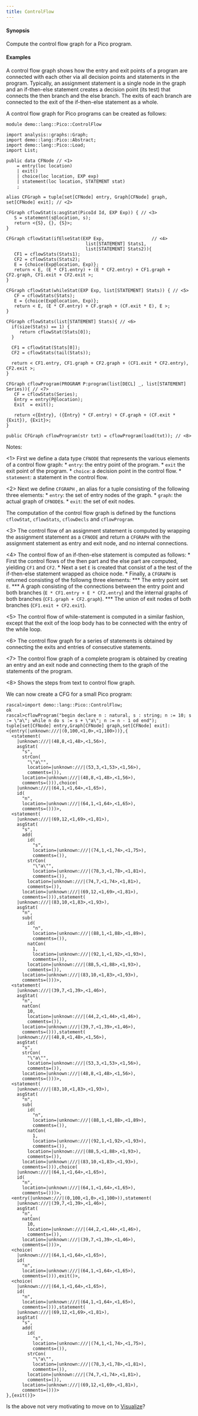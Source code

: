 ```yaml
---
title: ControlFlow
---
```


#### Synopsis

Compute the control flow graph for a Pico program.

#### Examples

A control flow graph shows how the entry and exit points of a program are connected with each other via all
decision points and statements in the program. Typically, an assignment statement is a single node in the graph
and an if-then-else statement creates a decision point (its test) that connects the then branch and the else branch.
The exits of each branch are connected to the exit of the if-then-else statement as a whole.

A control flow graph for Pico programs can be created as follows:

```rascal 
module demo::lang::Pico::ControlFlow

import analysis::graphs::Graph;
import demo::lang::Pico::Abstract;
import demo::lang::Pico::Load;
import List;

public data CFNode // <1>
    = entry(loc location)
    | exit()
    | choice(loc location, EXP exp)
    | statement(loc location, STATEMENT stat)
    ;

alias CFGraph = tuple[set[CFNode] entry, Graph[CFNode] graph, set[CFNode] exit]; // <2>

CFGraph cflowStat(s:asgStat(PicoId Id, EXP Exp)) { // <3>
   S = statement(s@location, s);
   return <{S}, {}, {S}>;
}

CFGraph cflowStat(ifElseStat(EXP Exp,                  // <4>
                              list[STATEMENT] Stats1,
                              list[STATEMENT] Stats2)){
   CF1 = cflowStats(Stats1); 
   CF2 = cflowStats(Stats2); 
   E = {choice(Exp@location, Exp)}; 
   return < E, (E * CF1.entry) + (E * CF2.entry) + CF1.graph + CF2.graph, CF1.exit + CF2.exit >;
}

CFGraph cflowStat(whileStat(EXP Exp, list[STATEMENT] Stats)) { // <5>
   CF = cflowStats(Stats); 
   E = {choice(Exp@location, Exp)}; 
   return < E, (E * CF.entry) + CF.graph + (CF.exit * E), E >;
}

CFGraph cflowStats(list[STATEMENT] Stats){ // <6>
  if(size(Stats) == 1) {
     return cflowStat(Stats[0]);
  }
  
  CF1 = cflowStat(Stats[0]);
  CF2 = cflowStats(tail(Stats));
  
  return < CF1.entry, CF1.graph + CF2.graph + (CF1.exit * CF2.entry), CF2.exit >;
}

CFGraph cflowProgram(PROGRAM P:program(list[DECL] _, list[STATEMENT] Series)){ // <7>
   CF = cflowStats(Series);
   Entry = entry(P@location);
   Exit  = exit();
   
   return <{Entry}, ({Entry} * CF.entry) + CF.graph + (CF.exit * {Exit}), {Exit}>;
}

public CFGraph cflowProgram(str txt) = cflowProgram(load(txt)); // <8>

```

                
Notes:

<1> First we define a data type `CFNODE` that represents the various elements of a control flow graph:
    *  `entry`: the entry point of the program.
    *  `exit` the exit point of the program.
    *  `choice`: a decision point in the control flow.
    *  `statement`: a statement in the control flow.

<2> Next we define `CFGRAPH` , an alias for a tuple consisting of the following three elements:
    *  `entry`: the set of entry nodes of the graph.
    *  `graph`: the actual graph of `CFNODE`s.
    *  `exit`: the set of exit nodes.

   The computation of the control flow graph is defined by the functions 
  `cflowStat`, `cflowStats`, `cflowDecls` and `cflowProgram`.

<3> The control flow of an assignment statement is computed by wrapping
    the assignment statement as a `CFNODE` and return a `CFGRAPH` with the assignment
    statement as entry and exit node, and no internal connections.

<4> The control flow of an if-then-else statement is computed as follows:
    *  First the control flows of the then part and the else part are computed,
        yielding `CF1` and `CF2`.
    *  Next a set `E` is created that consist of a the test of the if-then-else statement
        wrapped as choice node.
    *  Finally, a `CFGRAPH` is returned consisting of the followng three elements:
        ***  The entry point set `E`.
        ***  A graph consisting of the connections between the entry point and both
             branches (`E * CF1.entry + E * CF2.entry`) and the internal graphs of both branches
             (`CF1.graph + CF2.graph`).
        ***  The union of exit nodes of both branches (`CF1.exit + CF2.exit`).

<5> The control flow of  while-statement is computed in a similar fashion,
    except that the exit of the loop body has to be connected with the entry
    of the while loop.

<6> The control flow graph for a series of statements is obtained by connecting
    the exits and entries of consecutive statements.

<7> The control flow graph of a complete program is obtained by
    creating an entry and an exit node and connecting them to the graph of
    the statements of the program.

<8> Shows the steps from text to control flow graph.

We can now create a CFG for a small Pico program:

```rascal-shell 
rascal>import demo::lang::Pico::ControlFlow;
ok
rascal>cflowProgram("begin declare n : natural, s : string; n := 10; s := \"a\"; while n do s := s + \"a\"; n := n - 1 od end");
tuple[set[CFNode] entry,Graph[CFNode] graph,set[CFNode] exit]: <{entry(|unknown:///|(0,100,<1,0>,<1,100>))},{
  <statement(
    |unknown:///|(48,8,<1,48>,<1,56>),
    asgStat(
      "s",
      strCon(
        "\"a\"",
        location=|unknown:///|(53,3,<1,53>,<1,56>),
        comments=()),
      location=|unknown:///|(48,8,<1,48>,<1,56>),
      comments=())),choice(
    |unknown:///|(64,1,<1,64>,<1,65>),
    id(
      "n",
      location=|unknown:///|(64,1,<1,64>,<1,65>),
      comments=()))>,
  <statement(
    |unknown:///|(69,12,<1,69>,<1,81>),
    asgStat(
      "s",
      add(
        id(
          "s",
          location=|unknown:///|(74,1,<1,74>,<1,75>),
          comments=()),
        strCon(
          "\"a\"",
          location=|unknown:///|(78,3,<1,78>,<1,81>),
          comments=()),
        location=|unknown:///|(74,7,<1,74>,<1,81>),
        comments=()),
      location=|unknown:///|(69,12,<1,69>,<1,81>),
      comments=())),statement(
    |unknown:///|(83,10,<1,83>,<1,93>),
    asgStat(
      "n",
      sub(
        id(
          "n",
          location=|unknown:///|(88,1,<1,88>,<1,89>),
          comments=()),
        natCon(
          1,
          location=|unknown:///|(92,1,<1,92>,<1,93>),
          comments=()),
        location=|unknown:///|(88,5,<1,88>,<1,93>),
        comments=()),
      location=|unknown:///|(83,10,<1,83>,<1,93>),
      comments=()))>,
  <statement(
    |unknown:///|(39,7,<1,39>,<1,46>),
    asgStat(
      "n",
      natCon(
        10,
        location=|unknown:///|(44,2,<1,44>,<1,46>),
        comments=()),
      location=|unknown:///|(39,7,<1,39>,<1,46>),
      comments=())),statement(
    |unknown:///|(48,8,<1,48>,<1,56>),
    asgStat(
      "s",
      strCon(
        "\"a\"",
        location=|unknown:///|(53,3,<1,53>,<1,56>),
        comments=()),
      location=|unknown:///|(48,8,<1,48>,<1,56>),
      comments=()))>,
  <statement(
    |unknown:///|(83,10,<1,83>,<1,93>),
    asgStat(
      "n",
      sub(
        id(
          "n",
          location=|unknown:///|(88,1,<1,88>,<1,89>),
          comments=()),
        natCon(
          1,
          location=|unknown:///|(92,1,<1,92>,<1,93>),
          comments=()),
        location=|unknown:///|(88,5,<1,88>,<1,93>),
        comments=()),
      location=|unknown:///|(83,10,<1,83>,<1,93>),
      comments=())),choice(
    |unknown:///|(64,1,<1,64>,<1,65>),
    id(
      "n",
      location=|unknown:///|(64,1,<1,64>,<1,65>),
      comments=()))>,
  <entry(|unknown:///|(0,100,<1,0>,<1,100>)),statement(
    |unknown:///|(39,7,<1,39>,<1,46>),
    asgStat(
      "n",
      natCon(
        10,
        location=|unknown:///|(44,2,<1,44>,<1,46>),
        comments=()),
      location=|unknown:///|(39,7,<1,39>,<1,46>),
      comments=()))>,
  <choice(
    |unknown:///|(64,1,<1,64>,<1,65>),
    id(
      "n",
      location=|unknown:///|(64,1,<1,64>,<1,65>),
      comments=())),exit()>,
  <choice(
    |unknown:///|(64,1,<1,64>,<1,65>),
    id(
      "n",
      location=|unknown:///|(64,1,<1,64>,<1,65>),
      comments=())),statement(
    |unknown:///|(69,12,<1,69>,<1,81>),
    asgStat(
      "s",
      add(
        id(
          "s",
          location=|unknown:///|(74,1,<1,74>,<1,75>),
          comments=()),
        strCon(
          "\"a\"",
          location=|unknown:///|(78,3,<1,78>,<1,81>),
          comments=()),
        location=|unknown:///|(74,7,<1,74>,<1,81>),
        comments=()),
      location=|unknown:///|(69,12,<1,69>,<1,81>),
      comments=()))>
},{exit()}>
```

Is the above not very motivating to move on to [Visualize](../../../../Recipes/Languages/Pico/Visualize/index.md)?


